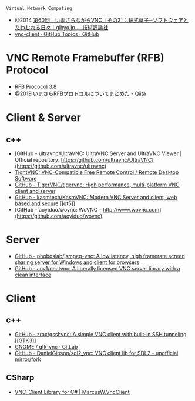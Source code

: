 `Virtual Network Computing`
- @2014 [第60回　いまさらながらVNC［その2］：玩式草子─ソフトウェアとたわむれる日々｜gihyo.jp … 技術評論社](https://gihyo.jp/lifestyle/serial/01/ganshiki-soushi/0060)
- [vnc-client · GitHub Topics · GitHub](https://github.com/topics/vnc-client)

# VNC Remote Framebuffer (RFB) Protocol
- [RFB Prococol 3.8](http://srgia.com/docs/rfbprotocol3.8.html)
- @2019 [いまさらRFBプロトコルについてまとめた - Qiita](https://qiita.com/onushinosenzo/items/b13e051d2fc6260e3294)

# Client & Server
## c++
- [GitHub - ultravnc/UltraVNC: UltraVNC Server and UltraVNC Viewer | Official repository: https://github.com/ultravnc/UltraVNC](https://github.com/ultravnc/ultravnc)
- [TightVNC: VNC-Compatible Free Remote Control / Remote Desktop Software](https://www.tightvnc.com/)
- [GitHub - TigerVNC/tigervnc: High performance, multi-platform VNC client and server](https://github.com/TigerVNC/tigervnc)
- [GitHub - kasmtech/KasmVNC: Modern VNC Server and client, web based and secure](https://github.com/kasmtech/KasmVNC)
[[qt5]]
- [GitHub - aoyiduo/wovnc: WoVNC - http://www.wovnc.com](https://github.com/aoyiduo/wovnc)

# Server
- [GitHub - phoboslab/jsmpeg-vnc: A low latency, high framerate screen sharing server for Windows and client for browsers](https://github.com/phoboslab/jsmpeg-vnc)
- [GitHub - any1/neatvnc: A liberally licensed VNC server library with a clean interface](https://github.com/any1/neatvnc)

# Client
## c++
- [GitHub - zrax/gsshvnc: A simple VNC client with built-in SSH tunneling](https://github.com/zrax/gsshvnc)
[[GTK3]]
- [GNOME / gtk-vnc · GitLab](https://gitlab.gnome.org/GNOME/gtk-vnc)
- [GitHub - DanielGibson/sdl2_vnc: VNC client lib for SDL2 - unofficial mirror/fork](https://github.com/DanielGibson/sdl2_vnc)

## CSharp
- [VNC-Client Library for C# | MarcusW.VncClient](https://vnc-client.marcusw.de/)
